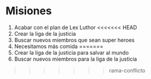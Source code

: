 # Misiones

1. Acabar con el plan de Lex Luthor
<<<<<<< HEAD
2. Crear la liga de la justicia
3. Buscar nuevos miembros que sean super heroes
4. Necesitamos más comida
=======
2. Crear la liga de la justicia para salvar al mundo
3. Buscar nuevos miembros para la liga de la justicia
>>>>>>> rama-conflicto
